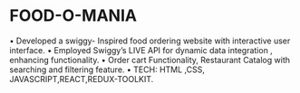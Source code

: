 # FOOD-O-MANIA
•	Developed a swiggy- Inspired food ordering website with interactive user interface.
•	Employed Swiggy’s LIVE API for dynamic data integration , enhancing functionality.
•	Order cart Functionality, Restaurant Catalog with searching and filtering feature.
•	TECH: HTML  ,CSS, JAVASCRIPT,REACT,REDUX-TOOLKIT. 
